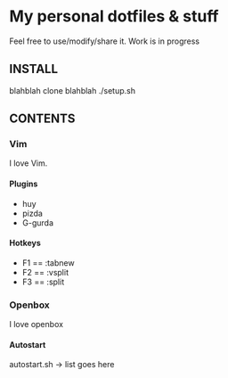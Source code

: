 # My personal dotfiles & stuff

Feel free to use/modify/share it.
Work is in progress

## INSTALL
blahblah clone blahblah ./setup.sh

## CONTENTS

### Vim

I love Vim.

#### Plugins

* huy
* pizda
* G-gurda

#### Hotkeys

* F1 == :tabnew
* F2 == :vsplit
* F3 == :split

### Openbox

I love openbox

#### Autostart 
autostart.sh -> list goes here
